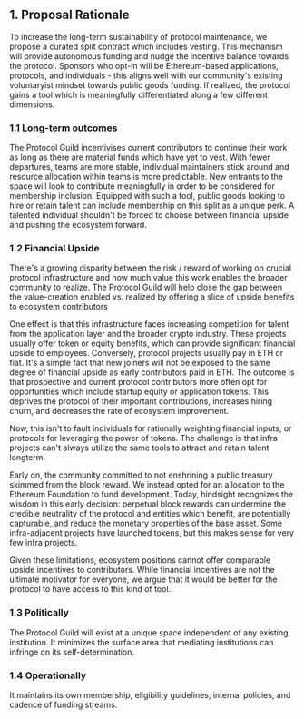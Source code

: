 ## 1. Proposal Rationale

To increase the long-term sustainability of protocol maintenance, we propose a curated split contract which includes vesting. This mechanism will provide autonomous funding and nudge the incentive balance towards the protocol. Sponsors who opt-in will be Ethereum-based applications, protocols, and individuals - this aligns well with our community's existing voluntaryist mindset towards public goods funding. If realized, the protocol gains a tool which is meaningfully differentiated along a few different dimensions.

### 1.1 Long-term outcomes

The Protocol Guild incentivises current contributors to continue their work as long as there are material funds which have yet to vest. With fewer departures, teams are more stable, individual maintainers stick around and resource allocation within teams is more predictable. New entrants to the space will look to contribute meaningfully in order to be considered for membership inclusion. Equipped with such a tool, public goods looking to hire or retain talent can include membership on this split as a unique perk. A talented individual shouldn't be forced to choose between financial upside and pushing the ecosystem forward.

### 1.2 Financial Upside

There's a growing disparity between the risk / reward of working on crucial protocol infrastructure and how much value this work enables the broader community to realize. 
The Protocol Guild will help close the gap between the value-creation enabled vs. realized by offering a slice of upside benefits to ecosystem contributors

One effect is that this infrastructure faces increasing competition for talent from the application layer and the broader crypto industry. These projects usually offer token or equity benefits, which can provide significant financial upside to employees. Conversely, protocol projects usually pay in ETH or fiat. It's a simple fact that new joiners will not be exposed to the same degree of financial upside as early contributors paid in ETH. The outcome is that prospective and current protocol contributors more often opt for opportunities which include startup equity or application tokens. This deprives the protocol of their important contributions, increases hiring churn, and decreases the rate of ecosystem improvement.

Now, this isn't to fault individuals for rationally weighting financial inputs, or protocols for leveraging the power of tokens. The challenge is that infra projects can't always utilize the same tools to attract and retain talent longterm. 

Early on, the community committed to not enshrining a public treasury skimmed from the block reward. We instead opted for an allocation to the Ethereum Foundation to fund development. Today, hindsight recognizes the wisdom in this early decision: perpetual block rewards can undermine the credible neutrality of the protocol and entities which benefit, are potentially capturable, and reduce the monetary properties of the base asset. Some infra-adjacent projects have launched tokens, but this makes sense for very few infra projects.

Given these limitations, ecosystem positions cannot offer comparable upside incentives to contributors. While financial incentives are not the ultimate motivator for everyone, we argue that it would be better for the protocol to have access to this kind of tool.

### 1.3 Politically

The Protocol Guild will exist at a unique space independent of any existing institution. It minimizes the surface area that mediating institutions can infringe on its self-determination.

### 1.4 Operationally

It maintains its own membership, eligibility guidelines, internal policies, and cadence of funding streams.
